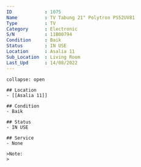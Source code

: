 ```yaml
---
ID            : 1075
Name          : TV Tabung 21" Polytron PS52UV81
Type          : TV
Category      : Electronic
S/N           : 11B00794
Condition     : Baik
Status        : IN USE
Location      : Asalia 11
Sub_Location  : Living Room
Last_Upd      : 14/08/2022
---
```




```ad-History
collapse: open

## Location
- [[Asalia 11]]

## Condition
- Baik

## Status
- IN USE

## Service
- None

>Note:
>


```
